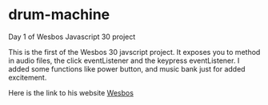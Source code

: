 # drum-machine
Day 1 of Wesbos Javascript 30 project


This is the first of the Wesbos 30 javscript project. It exposes you to method in audio files, the click eventListener and the keypress eventListener.
I added some functions like power button, and music bank just for added excitement.

Here is the link to his website [Wesbos](http://courses.wesbos.com)
